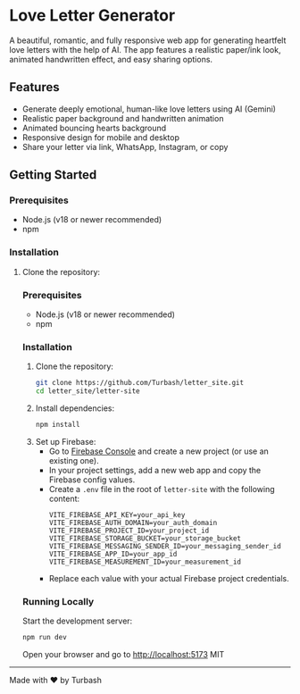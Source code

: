# Love Letter Generator

A beautiful, romantic, and fully responsive web app for generating heartfelt love letters with the help of AI. The app features a realistic paper/ink look, animated handwritten effect, and easy sharing options.

## Features
- Generate deeply emotional, human-like love letters using AI (Gemini)
- Realistic paper background and handwritten animation
- Animated bouncing hearts background
- Responsive design for mobile and desktop
- Share your letter via link, WhatsApp, Instagram, or copy

## Getting Started

### Prerequisites
- Node.js (v18 or newer recommended)
- npm

### Installation
1. Clone the repository:

	### Prerequisites
	- Node.js (v18 or newer recommended)
	- npm

	### Installation
	1. Clone the repository:
		```bash
		git clone https://github.com/Turbash/letter_site.git
		cd letter_site/letter-site
		```
	2. Install dependencies:
		```bash
		npm install
		```
	3. Set up Firebase:
		- Go to [Firebase Console](https://console.firebase.google.com/) and create a new project (or use an existing one).
		- In your project settings, add a new web app and copy the Firebase config values.
		- Create a `.env` file in the root of `letter-site` with the following content:
		  ```env
		  VITE_FIREBASE_API_KEY=your_api_key
		  VITE_FIREBASE_AUTH_DOMAIN=your_auth_domain
		  VITE_FIREBASE_PROJECT_ID=your_project_id
		  VITE_FIREBASE_STORAGE_BUCKET=your_storage_bucket
		  VITE_FIREBASE_MESSAGING_SENDER_ID=your_messaging_sender_id
		  VITE_FIREBASE_APP_ID=your_app_id
		  VITE_FIREBASE_MEASUREMENT_ID=your_measurement_id
		  ```
		- Replace each value with your actual Firebase project credentials.

	### Running Locally
	Start the development server:
	```bash
	npm run dev
	```
	Open your browser and go to [http://localhost:5173](http://localhost:5173)
MIT

---
Made with ❤️ by Turbash